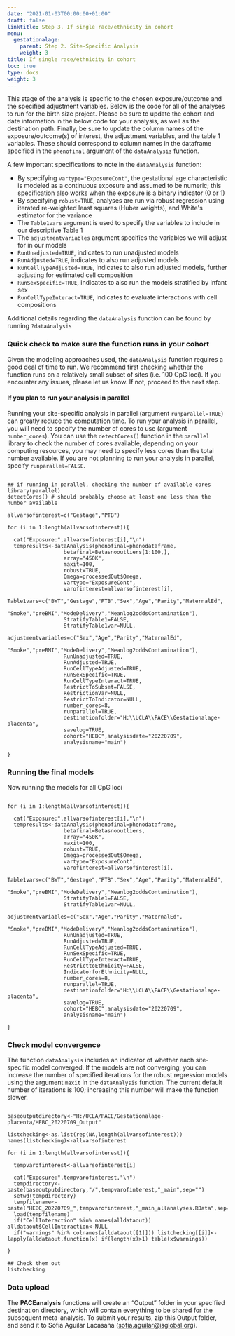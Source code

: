 ```yaml
---
date: "2021-01-03T00:00:00+01:00"
draft: false
linktitle: Step 3. If single race/ethnicity in cohort
menu:
  gestationalage:
    parent: Step 2. Site-Specific Analysis
    weight: 3
title: If single race/ethnicity in cohort
toc: true
type: docs
weight: 3
---
```


This stage of the analysis is specific to the chosen exposure/outcome and the specified adjustment variables. Below is the code for all of the analyses to run for the birth size project. Please be sure to update the cohort and date information in the below code for your analysis, as well as the destination path. Finally, be sure to update the column names of the exposure/outcome(s) of interest, the adjustment variables, and the table 1 variables. These should correspond to column names in the dataframe specified in the `phenofinal` argument of the `dataAnalysis` function. 

A few important specifications to note in the `dataAnalysis` function:

   - By specifying `vartype="ExposureCont"`, the gestational age characteristic is modeled as a continuous exposure and assumed to be numeric; this specification also works when the exposure is a binary indicator (0 or 1)
   - By specifying `robust=TRUE`, analyses are run via robust regression using iterated re-weighted least squares (Huber weights), and White's estimator for the variance
   - The `Table1vars` argument is used to specify the variables to include in our descriptive Table 1
   - The `adjustmentvariables` argument specifies the variables we will adjust for in our models
   - `RunUnadjusted=TRUE`, indicates to run unadjusted models
   - `RunAdjusted=TRUE`, indicates to also run adjusted models
   - `RunCellTypeAdjusted=TRUE`, indicates to also run adjusted models, further adjusting for estimated cell composition
   - `RunSexSpecific=TRUE`, indicates to also run the models stratified by infant sex
   - `RunCellTypeInteract=TRUE`, indicates to evaluate interactions with cell compositions

Additional details regarding the `dataAnalysis` function can be found by running `?dataAnalysis`


### Quick check to make sure the function runs in your cohort

Given the modeling approaches used, the `dataAnalysis` function requires a good deal of time to run. We recommend first checking whether the function runs on a relatively small subset of sites (i.e. 100 CpG loci). If you encounter any issues, please let us know. If not, proceed to the next step.

#### If you plan to run your analysis in parallel

Running your site-specific analysis in parallel (argument `runparallel=TRUE`) can greatly reduce the computation time. To run your analysis in parallel, you will need to specify the number of cores to use (argument `number_cores`). You can use the `detectCores()` function in the `parallel` library to check the number of cores available; depending on your computing resources, you may need to specify less cores than the total number available. If you are not planning to run your analysis in parallel, specify `runparallel=FALSE`.


```{r eval=FALSE}

## if running in parallel, checking the number of available cores 
library(parallel)
detectCores() # should probably choose at least one less than the number available 

allvarsofinterest=c("Gestage","PTB")

for (i in 1:length(allvarsofinterest)){
  
  cat("Exposure:",allvarsofinterest[i],"\n")
  tempresults<-dataAnalysis(phenofinal=phenodataframe,
                  betafinal=Betasnooutliers[1:100,],
                  array="450K",
                  maxit=100,
                  robust=TRUE,
                  Omega=processedOut$Omega,
                  vartype="ExposureCont",
                  varofinterest=allvarsofinterest[i],
                  Table1vars=c("BWT","Gestage","PTB","Sex","Age","Parity","MaternalEd",
                                   "Smoke","preBMI","ModeDelivery","Meanlog2oddsContamination"),
                  StratifyTable1=FALSE,
                  StratifyTable1var=NULL,
                  adjustmentvariables=c("Sex","Age","Parity","MaternalEd",
                                   "Smoke","preBMI","ModeDelivery","Meanlog2oddsContamination"),
                  RunUnadjusted=TRUE,
                  RunAdjusted=TRUE,
                  RunCellTypeAdjusted=TRUE,
                  RunSexSpecific=TRUE,
                  RunCellTypeInteract=TRUE,
                  RestrictToSubset=FALSE,
                  RestrictionVar=NULL,
                  RestrictToIndicator=NULL,
                  number_cores=8,
                  runparallel=TRUE,
                  destinationfolder="H:\\UCLA\\PACE\\Gestationalage-placenta",
                  savelog=TRUE,
                  cohort="HEBC",analysisdate="20220709",
                  analysisname="main")
  
}

```

### Running the final models

Now running the models for all CpG loci

```{r eval=FALSE}

for (i in 1:length(allvarsofinterest)){
  
  cat("Exposure:",allvarsofinterest[i],"\n")
  tempresults<-dataAnalysis(phenofinal=phenodataframe,
                  betafinal=Betasnooutliers,
                  array="450K",
                  maxit=100,
                  robust=TRUE,
                  Omega=processedOut$Omega,
                  vartype="ExposureCont",
                  varofinterest=allvarsofinterest[i],
                  Table1vars=c("BWT","Gestage","PTB","Sex","Age","Parity","MaternalEd",
                                   "Smoke","preBMI","ModeDelivery","Meanlog2oddsContamination"),
                  StratifyTable1=FALSE,
                  StratifyTable1var=NULL,
                  adjustmentvariables=c("Sex","Age","Parity","MaternalEd",
                                   "Smoke","preBMI","ModeDelivery","Meanlog2oddsContamination"),
                  RunUnadjusted=TRUE,
                  RunAdjusted=TRUE,
                  RunCellTypeAdjusted=TRUE,
                  RunSexSpecific=TRUE,
                  RunCellTypeInteract=TRUE,
                  RestricttoEthnicity=FALSE,
                  IndicatorforEthnicity=NULL,
                  number_cores=8,
                  runparallel=TRUE,
                  destinationfolder="H:\\UCLA\\PACE\\Gestationalage-placenta",
                  savelog=TRUE,
                  cohort="HEBC",analysisdate="20220709",
                  analysisname="main")
  
}

```

### Check model convergence 

The function `dataAnalysis` includes an indicator of whether each site-specific model converged. If the models are not converging, you can increase the number of specified iterations for the robust regression models using the argument `maxit` in the `dataAnalysis` function. The current default number of iterations is 100; increasing this number will make the function slower.

```{r eval=FALSE}

baseoutputdirectory<-"H:/UCLA/PACE/Gestationalage-placenta/HEBC_20220709_Output"

listchecking<-as.list(rep(NA,length(allvarsofinterest)))
names(listchecking)<-allvarsofinterest

for (i in 1:length(allvarsofinterest)){

  tempvarofinterest<-allvarsofinterest[i]

  cat("Exposure:",tempvarofinterest,"\n")
  tempdirectory<-paste(baseoutputdirectory,"/",tempvarofinterest,"_main",sep="")
  setwd(tempdirectory)
  tempfilename<-paste("HEBC_20220709_",tempvarofinterest,"_main_allanalyses.RData",sep="")
  load(tempfilename)
  if("CellInteraction" %in% names(alldataout)) alldataout$CellInteraction<-NULL
  if("warnings" %in% colnames(alldataout[[1]])) listchecking[[i]]<-lapply(alldataout,function(x) if(length(x)>1) table(x$warnings))

}

## Check them out
listchecking

```

### Data upload

The **PACEanalysis** functions will create an “Output” folder in your specified destination directory, which will contain everything to be shared for the subsequent meta-analysis. To submit your results, zip this Output folder, and send it to Sofía Aguilar Lacasaña (sofia.aguilar@isglobal.org).
